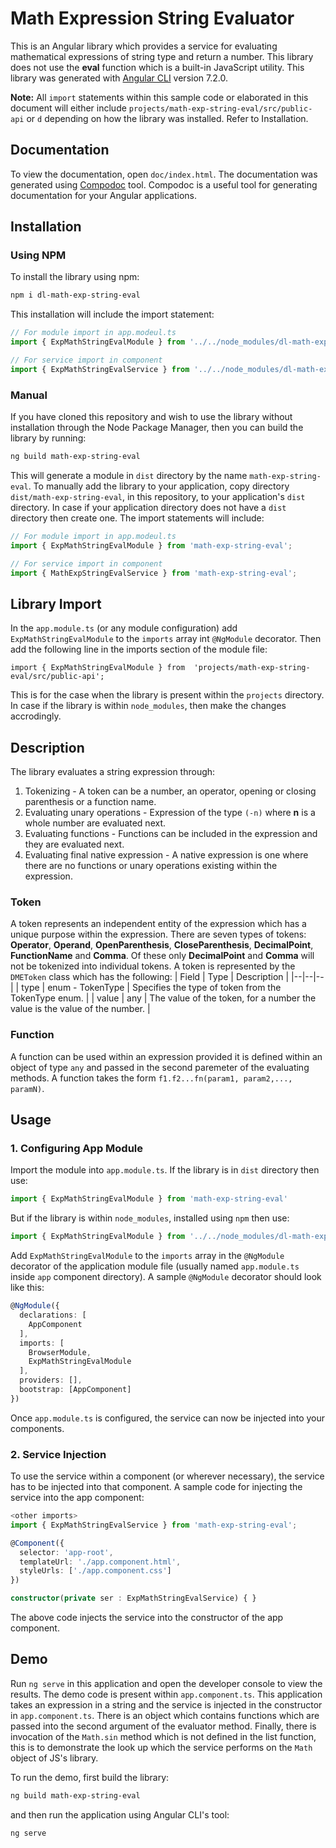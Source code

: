 # Math Expression String Evaluator
This is an Angular library which provides a service for evaluating mathematical expressions of string type and return a number. This library does not use the **eval** function which is a built-in JavaScript utility.
This library was generated with [Angular CLI](https://github.com/angular/angular-cli) version 7.2.0.

**Note:** All `import` statements within this sample code or elaborated in this document will either include `projects/math-exp-string-eval/src/public-api` or `d` depending on how the library was installed. Refer to Installation.

## Documentation
To view the documentation, open `doc/index.html`. The documentation was generated using [Compodoc](https://compodoc.app/) tool. Compodoc is a useful tool for generating documentation for your Angular applications.

## Installation
### Using NPM
To install the library using npm:
```sh
npm i dl-math-exp-string-eval
```
This installation will include the import statement:
```typescript
// For module import in app.modeul.ts
import { ExpMathStringEvalModule } from '../../node_modules/dl-math-exp-string-eval';

// For service import in component
import { ExpMathStringEvalService } from '../../node_modules/dl-math-exp-string-eval';
```

### Manual
If you have cloned this repository and wish to use the library without installation through the Node Package Manager, then you can build the library by running:
```sh
ng build math-exp-string-eval
```
This will generate a module in `dist` directory by the name `math-exp-string-eval`.
To manually add the library to your application, copy directory `dist/math-exp-string-eval`, in this repository, to your application's `dist` directory. In case if your application directory does not have a `dist` directory then create one.
The import statements will include:
```typescript
// For module import in app.modeul.ts
import { ExpMathStringEvalModule } from 'math-exp-string-eval';

// For service import in component
import { MathExpStringEvalService } from 'math-exp-string-eval';
```

## Library Import
In the `app.module.ts` (or any module configuration) add `ExpMathStringEvalModule` to the `imports` array int `@NgModule` decorator. Then add the following line in the imports section of the module file:

    import { ExpMathStringEvalModule } from  'projects/math-exp-string-eval/src/public-api';
 This is for the case when the library is present within the `projects` directory. In case if the library is within `node_modules`, then make the changes accrodingly.

## Description
The library evaluates a string expression through:

 1. Tokenizing - A token can be a number, an operator, opening or closing parenthesis or a function name.
 2. Evaluating unary operations - Expression of the type `(-n)` where **n** is a whole number are evaluated next.
 3. Evaluating functions - Functions can be included in the expression and they are evaluated next.
 4. Evaluating final native expression - A native expression is one where there are no functions or unary operations existing within the expression.

### Token
A token represents an independent entity of the expression which has a unique purpose within the expression. There are seven types of tokens: **Operator**, **Operand**, **OpenParenthesis**, **CloseParenthesis**, **DecimalPoint**, **FunctionName** and **Comma**. Of these only **DecimalPoint** and **Comma** will not be tokenized into individual tokens. A token is represented by the `DMEToken` class which has the following:
| Field | Type | Description |
|--|--|--|
| type | enum - TokenType | Specifies the type of token from the TokenType enum. |
| value | any | The value of the token, for a number the value is the value of the number. |

### Function
A function can be used within an expression provided it is defined within an object of type `any` and passed in the second paremeter of the evaluating methods. A function takes the form `f1.f2...fn(param1, param2,..., paramN)`.

## Usage
### 1. Configuring App Module
Import the module into `app.module.ts`. If the library is in `dist` directory then use:
```typescript
import { ExpMathStringEvalModule } from 'math-exp-string-eval'
```
But if the library is within `node_modules`, installed using `npm` then use:
```typescript
import { ExpMathStringEvalModule } from '../../node_modules/dl-math-exp-string-eval'
```
Add `ExpMathStringEvalModule` to the `imports` array in the `@NgModule` decorator of the application module file (usually named `app.module.ts` inside `app` component directory). A sample `@NgModule` decorator should look like this:
```typescript
@NgModule({
  declarations: [
    AppComponent
  ],
  imports: [
    BrowserModule,
    ExpMathStringEvalModule
  ],
  providers: [],
  bootstrap: [AppComponent]
})
```
Once `app.module.ts` is configured, the service can now be injected into your components.

### 2. Service Injection
To use the service within a component (or wherever necessary), the service has to be injected into that component. A sample code for injecting the service into the app component:
```typescript
<other imports>
import { ExpMathStringEvalService } from 'math-exp-string-eval';

@Component({
  selector: 'app-root',
  templateUrl: './app.component.html',
  styleUrls: ['./app.component.css']
})

constructor(private ser : ExpMathStringEvalService) { }
```
The above code injects the service into the constructor of the app component.

## Demo
Run `ng serve` in this application and open the developer console to view the results.
The demo code is present within `app.component.ts`. This application takes an expression in a string and the service is injected in the constructor in `app.component.ts`. There is an object which contains functions which are passed into the second argument of the evaluator method. Finally, there is invocation of the `Math.sin` method which is not defined in the list function, this is to demonstrate the look up which the service performs on the `Math` object of JS's library.

To run the demo, first build the library:
```sh
ng build math-exp-string-eval
```
and then run the application using Angular CLI's tool:
```sh
ng serve
```